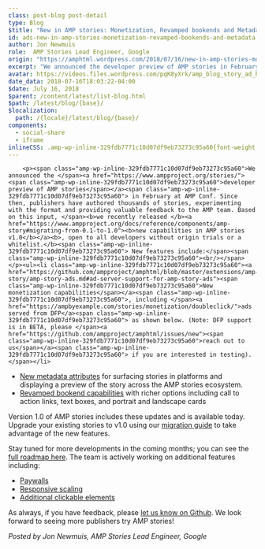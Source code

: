 ```yaml
---
class: post-blog post-detail
type: Blog
$title: "New in AMP stories: Monetization, Revamped bookends and Metadata"
id: ads-new-in-amp-stories-monetization-revamped-bookends-and-metadata
author: Jon Newmuis
role:  AMP Stories Lead Engineer, Google
origin: "https://amphtml.wordpress.com/2018/07/16/new-in-amp-stories-monetization-revamped-bookends-and-metadata/amp/"
excerpt: "We announced the developer preview of AMP stories in February at AMP Conf. Since then, publishers have authored thousands of stories, experimenting with the format and providing valuable feedback to the AMP team. Based on this input, we recently released new capabilities in AMP stories v1.0, open to all developers without origin trials or a [&#8230;]"
avatar: https://videos.files.wordpress.com/pqK8yXrk/amp_blog_story_ad_hd.mp4
date_data: 2018-07-16T18:03:22-04:00
$date: July 16, 2018
$parent: /content/latest/list-blog.html
$path: /latest/blog/{base}/
$localization:
  path: /{locale}/latest/blog/{base}/
components:
  - social-share
  - iframe
inlineCSS: .amp-wp-inline-329fdb7771c10d07df9eb73273c95a60{font-weight:400;}
---
```


<div class="amp-wp-article-content">

		<p><span class="amp-wp-inline-329fdb7771c10d07df9eb73273c95a60">We announced the </span><a href="https://www.ampproject.org/stories/"><span class="amp-wp-inline-329fdb7771c10d07df9eb73273c95a60">developer preview of AMP stories</span></a><span class="amp-wp-inline-329fdb7771c10d07df9eb73273c95a60"> in February at AMP Conf. Since then, publishers have authored thousands of stories, experimenting with the format and providing valuable feedback to the AMP team. Based on this input, </span><b>we recently released </b><a href="https://www.ampproject.org/docs/reference/components/amp-story#migrating-from-0.1-to-1.0"><b>new capabilities in AMP stories v1.0</b></a><b>, open to all developers without origin trials or a whitelist.</b><span class="amp-wp-inline-329fdb7771c10d07df9eb73273c95a60"> New features include:</span><span class="amp-wp-inline-329fdb7771c10d07df9eb73273c95a60"><br/></span></p><ul><li class="amp-wp-inline-329fdb7771c10d07df9eb73273c95a60"><a href="https://github.com/ampproject/amphtml/blob/master/extensions/amp-story/amp-story-ads.md#ad-server-support-for-amp-story-ads"><span class="amp-wp-inline-329fdb7771c10d07df9eb73273c95a60">New monetization capabilities</span></a><span class="amp-wp-inline-329fdb7771c10d07df9eb73273c95a60">, including </span><a href="https://ampbyexample.com/stories/monetization/doubleclick/">ads served from DFP</a><span class="amp-wp-inline-329fdb7771c10d07df9eb73273c95a60"> as shown below. (Note: DFP support is in BETA, please </span><a href="https://github.com/ampproject/amphtml/issues/new"><span class="amp-wp-inline-329fdb7771c10d07df9eb73273c95a60">reach out to us</span></a><span class="amp-wp-inline-329fdb7771c10d07df9eb73273c95a60"> if you are interested in testing).</span></li>
</ul><amp-iframe width="300" height="540" src="https://videopress.com/embed/pqK8yXrk?hd=0&amp;autoPlay=0&amp;permalink=0" frameborder="0" allowfullscreen="" sandbox="allow-scripts allow-same-origin" sizes="(min-width: 300px) 300px, 100vw" class="amp-wp-enforced-sizes"><div placeholder="" class="amp-wp-iframe-placeholder"></div></amp-iframe><ul><li class="amp-wp-inline-329fdb7771c10d07df9eb73273c95a60"><a href="https://www.ampproject.org/docs/reference/components/amp-story#new-metadata-requirements"><span class="amp-wp-inline-329fdb7771c10d07df9eb73273c95a60">New metadata attributes</span></a><span class="amp-wp-inline-329fdb7771c10d07df9eb73273c95a60"> for surfacing stories in platforms and displaying a preview of the story across the AMP stories ecosystem.</span></li>
<li class="amp-wp-inline-329fdb7771c10d07df9eb73273c95a60"><a href="https://www.ampproject.org/docs/reference/components/amp-story#new-bookend-capabilities"><span class="amp-wp-inline-329fdb7771c10d07df9eb73273c95a60">Revamped bookend capabilities</span></a><span class="amp-wp-inline-329fdb7771c10d07df9eb73273c95a60"> with richer options including call to action links, text boxes, and portrait and landscape cards</span></li>
</ul><p><span class="amp-wp-inline-329fdb7771c10d07df9eb73273c95a60">Version 1.0 of AMP stories includes these updates and is available today. Upgrade your existing stories to v1.0 using our </span><a href="https://www.ampproject.org/docs/reference/components/amp-story#migrating-from-0.1-to-1.0"><span class="amp-wp-inline-329fdb7771c10d07df9eb73273c95a60">migration guide</span></a> <span class="amp-wp-inline-329fdb7771c10d07df9eb73273c95a60">to take advantage of the new features.</span></p><p><span class="amp-wp-inline-329fdb7771c10d07df9eb73273c95a60">Stay tuned for more developments in the coming months; you can see the </span><a href="https://github.com/ampproject/amphtml/projects/50"><span class="amp-wp-inline-329fdb7771c10d07df9eb73273c95a60">full roadmap here</span></a><span class="amp-wp-inline-329fdb7771c10d07df9eb73273c95a60">. The team is actively working on additional features including:</span></p><ul><li class="amp-wp-inline-329fdb7771c10d07df9eb73273c95a60"><a href="https://github.com/ampproject/amphtml/issues/12180"><span class="amp-wp-inline-329fdb7771c10d07df9eb73273c95a60">Paywalls</span></a></li>
<li class="amp-wp-inline-329fdb7771c10d07df9eb73273c95a60"><a href="https://github.com/ampproject/amphtml/issues/15955"><span class="amp-wp-inline-329fdb7771c10d07df9eb73273c95a60">Responsive scaling</span></a></li>
<li class="amp-wp-inline-329fdb7771c10d07df9eb73273c95a60"><a href="https://github.com/ampproject/amphtml/issues/16521"><span class="amp-wp-inline-329fdb7771c10d07df9eb73273c95a60">Additional clickable elements</span></a></li>
</ul><p><span class="amp-wp-inline-329fdb7771c10d07df9eb73273c95a60">As always, if you have feedback, please </span><a href="https://github.com/ampproject/amphtml/issues/new"><span class="amp-wp-inline-329fdb7771c10d07df9eb73273c95a60">let us know on Github</span></a><span class="amp-wp-inline-329fdb7771c10d07df9eb73273c95a60">. We look forward to seeing more publishers try AMP stories!</span></p><p><i><span class="amp-wp-inline-329fdb7771c10d07df9eb73273c95a60">Posted by Jon Newmuis, AMP Stories Lead Engineer, Google</span></i></p>	</div>

	

</div>

